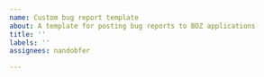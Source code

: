 ```yaml
---
name: Custom bug report template
about: A template for posting bug reports to BOZ applications
title: ''
labels: ''
assignees: nandobfer

---
```



